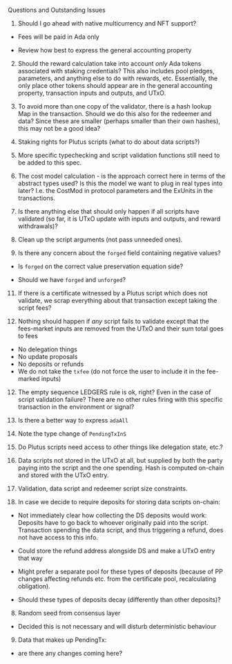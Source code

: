 Questions and Outstanding Issues


1. Should I go ahead with native multicurrency and NFT support?

- Fees will be paid in Ada only

- Review how best to express the general
accounting property

2. Should the reward calculation take into account *only* Ada tokens
associated with staking credentials? This also includes pool pledges,
parameters, and anything else to do with rewards, etc. Essentially,
the only place other tokens should appear are in the general accounting
property, transaction inputs and outputs, and UTxO.

3. To avoid more than one copy of the validator, there is a hash lookup
Map in the transaction. Should we do this also for the redeemer and data?
Since these are smaller (perhaps smaller than their own hashes), this
may not be a good idea?

4. Staking rights for Plutus scripts (what to do about data scripts?)

3. More specific typechecking and script validation functions still need to be added
to this spec.

4. The cost model calculation - is the approach correct here in terms of the
abstract types used? Is this the model we want to plug in real types into
later? I.e. the CostMod in protocol parameters and the ExUnits in the transactions.

3. Is there anything else that should only happen if all scripts have validated
(so far, it is UTxO update with inputs and outputs, and reward withdrawals)?

9. Clean up the script arguments (not pass unneeded ones).

10. Is there any concern about the `forged` field containing negative values?

- Is `forged` on the correct value preservation equation side?

- Should we have `forged` and `unforged`?

11. If there is a certificate witnessed by a Plutus script which does not validate,
we scrap everything about that transaction except taking the script fees?

13. Nothing should happen if _any_ script fails to validate except that
the fees-market inputs are removed from the UTxO and their sum total
goes to fees
- No delegation things
- No update proposals
- No deposits or refunds
- We do not take the `txfee` (do not force the user to include it in the
  fee-marked inputs)

12. The empty sequence LEDGERS rule is ok, right? Even in the case of
script validation failure? There are no other rules firing with this
specific transaction in the environment or signal?

14. Is there a better way to express `adaAll`

15. Note the type change of `PendingTxInS`

13. Do Plutus scripts need access to other things like delegation state, etc.?

5. Data scripts not stored in the UTxO at all, but supplied by both the
party paying into the script and the one spending. Hash is computed on-chain
and stored with the UTxO entry.

6. Validation, data script and redeemer script size constraints.

7. In case we decide to require deposits for storing data scripts on-chain:

- Not immediately clear how collecting the DS deposits would work:
Deposits have to go back to whoever originally paid into the script.
Transaction spending the data script, and thus triggering a refund,
does not have access to this info.

- Could store the refund address alongside DS and make a UTxO entry
that way

- Might prefer a separate pool for these types of deposits (because of
PP changes affecting refunds etc. from the certificate pool, recalculating
obligation).

- Should these types of deposits decay (differently than other deposits)?

8. Random seed from consensus layer

- Decided this is not necessary and will disturb deterministic behaviour

9. Data that makes up PendingTx:

- are there any changes coming here?
